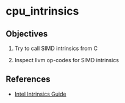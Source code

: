 # cpu_intrinsics

## Objectives

1) Try to call SIMD intrinsics from C

2) Inspect llvm op-codes for SIMD intrinsics

## References

* [Intel Intrinsics Guide](https://software.intel.com/sites/landingpage/IntrinsicsGuide/)
